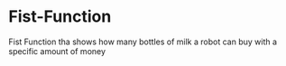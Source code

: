 # Fist-Function
Fist Function tha shows how many bottles of milk a robot can buy with a specific amount of money
